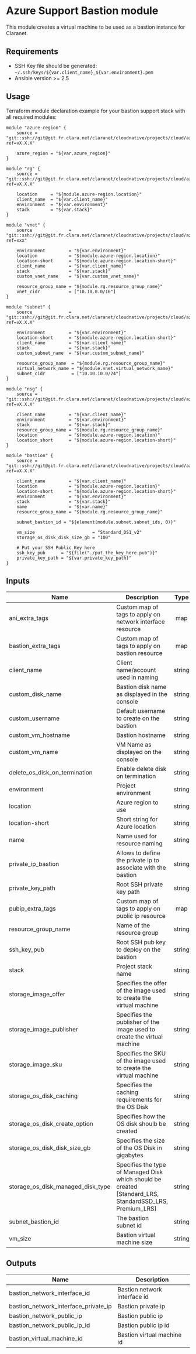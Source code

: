 # Azure Support Bastion module

This module creates a virtual machine to be used as a bastion instance for Claranet.

## Requirements

- SSH Key file should be generated: `~/.ssh/keys/${var.client_name}_${var.environment}.pem`
- Ansible version >= 2.5

## Usage

Terraform module declaration example for your bastion support stack with all required modules:

```hcl
module "azure-region" {
    source = "git::ssh://git@git.fr.clara.net/claranet/cloudnative/projects/cloud/azure/terraform/modules/regions.git?ref=vX.X.X"

    azure_region = "${var.azure_region}"
}

module "rg" {
    source = "git::ssh://git@git.fr.clara.net/claranet/cloudnative/projects/cloud/azure/terraform/modules/rg.git?ref=vX.X.X"

    location     = "${module.azure-region.location}"
    client_name  = "${var.client_name}"
    environment  = "${var.environment}"
    stack        = "${var.stack}"
}

module "vnet" {
    source              = "git::ssh://git@git.fr.clara.net/claranet/cloudnative/projects/cloud/azure/terraform/modules/vnet.git?ref=xxx"
    
    environment         = "${var.environment}"
    location            = "${module.azure-region.location}"
    location-short      = "${module.azure-region.location-short}"
    client_name         = "${var.client_name}"
    stack               = "${var.stack}"
    custom_vnet_name    = "${var.custom_vnet_name}"

    resource_group_name = "${module.rg.resource_group_name}"
    vnet_cidr           = ["10.10.0.0/16"]
}

module "subnet" {
    source              = "git::ssh://git@git.fr.clara.net/claranet/cloudnative/projects/cloud/azure/terraform/modules/subnet.git?ref=vX.X.X"

    environment         = "${var.environment}"
    location-short      = "${module.azure-region.location-short}" 
    client_name         = "${var.client_name}"
    stack               = "${var.stack}"
    custom_subnet_name  = "${var.custom_subnet_name}"

    resource_group_name  = "${module.rg.resource_group_name}"
    virtual_network_name = "${module.vnet.virtual_network_name}"
    subnet_cidr          = ["10.10.10.0/24"]
}

module "nsg" {
    source = "git::ssh://git@git.fr.clara.net/claranet/cloudnative/projects/cloud/azure/terraform/modules/nsg.git?ref=vX.X.X"
  
    client_name         = "${var.client_name}"
    environment         = "${var.environment}"
    stack               = "${var.stack}"
    resource_group_name = "${module.rg.resource_group_name}"
    location            = "${module.azure-region.location}"
    location_short      = "${module.azure-region.location-short}"
}

module "bastion" {
    source = "git::ssh://git@git.fr.clara.net/claranet/cloudnative/projects/cloud/azure/terraform/modules/bastion.git?ref=vX.X.X"

    client_name         = "${var.client_name}"
    location            = "${module.azure-region.location}"
    location-short      = "${module.azure-region.location-short}"
    environment         = "${var.environment}"
    stack               = "${var.stack}"
    name                = "${var.name}"
    resource_group_name = "${module.rg.resource_group_name}"

    subnet_bastion_id = "${element(module.subnet.subnet_ids, 0)}"

    vm_size                      = "Standard_DS1_v2"
    storage_os_disk_disk_size_gb = "100"

    # Put your SSH Public Key here
    ssh_key_pub      = "${file("./put_the_key_here.pub")}"
    private_key_path = "${var.private_key_path}"
}
```

## Inputs

| Name | Description | Type | Default | Required |
|------|-------------|:----:|:-----:|:-----:|
| ani\_extra\_tags | Custom map of tags to apply on network interface resource | map | `<map>` | no |
| bastion\_extra\_tags | Custom map of tags to apply on bastion resource | map | `<map>` | no |
| client\_name | Client name/account used in naming | string | n/a | yes |
| custom\_disk\_name | Bastion disk name as displayed in the console | string | `""` | no |
| custom\_username | Default username to create on the bastion | string | `""` | no |
| custom\_vm\_hostname | Bastion hostname | string | `""` | no |
| custom\_vm\_name | VM Name as displayed on the console | string | `""` | no |
| delete\_os\_disk\_on\_termination | Enable delete disk on termination | string | `"true"` | no |
| environment | Project environment | string | n/a | yes |
| location | Azure region to use | string | n/a | yes |
| location-short | Short string for Azure location | string | n/a | yes |
| name | Name used for resource naming | string | n/a | yes |
| private\_ip\_bastion | Allows to define the private ip to associate with the bastion | string | `""` | no |
| private\_key\_path | Root SSH private key path | string | n/a | yes |
| pubip\_extra\_tags | Custom map of tags to apply on public ip resource | map | `<map>` | no |
| resource\_group\_name | Name of the resource group | string | n/a | yes |
| ssh\_key\_pub | Root SSH pub key to deploy on the bastion | string | n/a | yes |
| stack | Project stack name | string | n/a | yes |
| storage\_image\_offer | Specifies the offer of the image used to create the virtual machine | string | `"UbuntuServer"` | no |
| storage\_image\_publisher | Specifies the publisher of the image used to create the virtual machine | string | `"Canonical"` | no |
| storage\_image\_sku | Specifies the SKU of the image used to create the virtual machine | string | `"18.04-LTS"` | no |
| storage\_os\_disk\_caching | Specifies the caching requirements for the OS Disk | string | `"ReadWrite"` | no |
| storage\_os\_disk\_create\_option | Specifies how the OS disk shoulb be created | string | `"FromImage"` | no |
| storage\_os\_disk\_disk\_size\_gb | Specifies the size of the OS Disk in gigabytes | string | n/a | yes |
| storage\_os\_disk\_managed\_disk\_type | Specifies the type of Managed Disk which should be created [Standard_LRS, StandardSSD_LRS, Premium_LRS] | string | `"Standard_LRS"` | no |
| subnet\_bastion\_id | The bastion subnet id | string | n/a | yes |
| vm\_size | Bastion virtual machine size | string | n/a | yes |

## Outputs

| Name | Description |
|------|-------------|
| bastion_network_interface_id | Bastion network interface id |
| bastion_network_interface_private_ip | Bastion private ip |
| bastion_network_public_ip | Bastion public ip |
| bastion_network_public_ip_id | Bastion public ip id |
| bastion_virtual_machine_id | Bastion virtual machine id |
